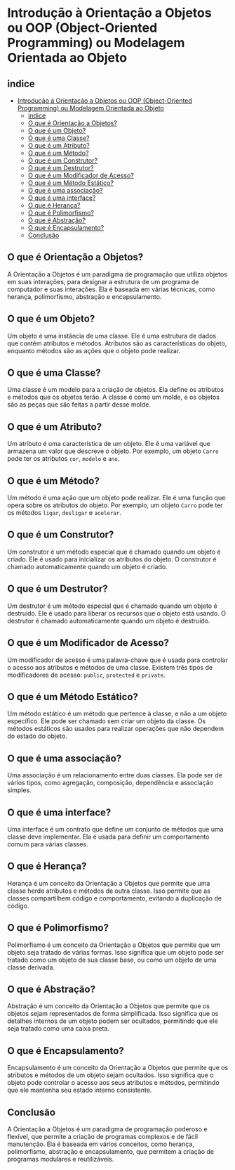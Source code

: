 # Introdução à Orientação a Objetos ou OOP (Object-Oriented Programming) ou Modelagem Orientada ao Objeto

## indice

- [Introdução à Orientação a Objetos ou OOP (Object-Oriented Programming) ou Modelagem Orientada ao Objeto](#introdução-à-orientação-a-objetos-ou-oop-object-oriented-programming-ou-modelagem-orientada-ao-objeto)
  - [indice](#indice)
  - [O que é Orientação a Objetos?](#o-que-é-orientação-a-objetos)
  - [O que é um Objeto?](#o-que-é-um-objeto)
  - [O que é uma Classe?](#o-que-é-uma-classe)
  - [O que é um Atributo?](#o-que-é-um-atributo)
  - [O que é um Método?](#o-que-é-um-método)
  - [O que é um Construtor?](#o-que-é-um-construtor)
  - [O que é um Destrutor?](#o-que-é-um-destrutor)
  - [O que é um Modificador de Acesso?](#o-que-é-um-modificador-de-acesso)
  - [O que é um Método Estático?](#o-que-é-um-método-estático)
  - [O que é uma associação?](#o-que-é-uma-associação)
  - [O que é uma interface?](#o-que-é-uma-interface)
  - [O que é Herança?](#o-que-é-herança)
  - [O que é Polimorfismo?](#o-que-é-polimorfismo)
  - [O que é Abstração?](#o-que-é-abstração)
  - [O que é Encapsulamento?](#o-que-é-encapsulamento)
  - [Conclusão](#conclusão)

## O que é Orientação a Objetos?

A Orientação a Objetos é um paradigma de programação que utiliza objetos em suas interações, para designar a estrutura de um programa de computador e suas interações. Ela é baseada em várias técnicas, como herança, polimorfismo, abstração e encapsulamento.

## O que é um Objeto?

Um objeto é uma instância de uma classe. Ele é uma estrutura de dados que contém atributos e métodos. Atributos são as características do objeto, enquanto métodos são as ações que o objeto pode realizar.

## O que é uma Classe?

Uma classe é um modelo para a criação de objetos. Ela define os atributos e métodos que os objetos terão. A classe é como um molde, e os objetos são as peças que são feitas a partir desse molde.

## O que é um Atributo?

Um atributo é uma característica de um objeto. Ele é uma variável que armazena um valor que descreve o objeto. Por exemplo, um objeto `Carro` pode ter os atributos `cor`, `modelo` e `ano`.

## O que é um Método?

Um método é uma ação que um objeto pode realizar. Ele é uma função que opera sobre os atributos do objeto. Por exemplo, um objeto `Carro` pode ter os métodos `ligar`, `desligar` e `acelerar`.

## O que é um Construtor?

Um construtor é um método especial que é chamado quando um objeto é criado. Ele é usado para inicializar os atributos do objeto. O construtor é chamado automaticamente quando um objeto é criado.

## O que é um Destrutor?

Um destrutor é um método especial que é chamado quando um objeto é destruído. Ele é usado para liberar os recursos que o objeto está usando. O destrutor é chamado automaticamente quando um objeto é destruído.

## O que é um Modificador de Acesso?

Um modificador de acesso é uma palavra-chave que é usada para controlar o acesso aos atributos e métodos de uma classe. Existem três tipos de modificadores de acesso: `public`, `protected` e `private`.

## O que é um Método Estático?

Um método estático é um método que pertence à classe, e não a um objeto específico. Ele pode ser chamado sem criar um objeto da classe. Os métodos estáticos são usados para realizar operações que não dependem do estado do objeto.

## O que é uma associação?

Uma associação é um relacionamento entre duas classes. Ela pode ser de vários tipos, como agregação, composição, dependência e associação simples.

## O que é uma interface?

Uma interface é um contrato que define um conjunto de métodos que uma classe deve implementar. Ela é usada para definir um comportamento comum para várias classes.

## O que é Herança?

Herança é um conceito da Orientação a Objetos que permite que uma classe herde atributos e métodos de outra classe. Isso permite que as classes compartilhem código e comportamento, evitando a duplicação de código.

## O que é Polimorfismo?

Polimorfismo é um conceito da Orientação a Objetos que permite que um objeto seja tratado de várias formas. Isso significa que um objeto pode ser tratado como um objeto de sua classe base, ou como um objeto de uma classe derivada.

## O que é Abstração?

Abstração é um conceito da Orientação a Objetos que permite que os objetos sejam representados de forma simplificada. Isso significa que os detalhes internos de um objeto podem ser ocultados, permitindo que ele seja tratado como uma caixa preta.

## O que é Encapsulamento?

Encapsulamento é um conceito da Orientação a Objetos que permite que os atributos e métodos de um objeto sejam ocultados. Isso significa que o objeto pode controlar o acesso aos seus atributos e métodos, permitindo que ele mantenha seu estado interno consistente.

## Conclusão

A Orientação a Objetos é um paradigma de programação poderoso e flexível, que permite a criação de programas complexos e de fácil manutenção. Ela é baseada em vários conceitos, como herança, polimorfismo, abstração e encapsulamento, que permitem a criação de programas modulares e reutilizáveis.
